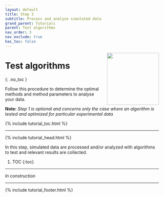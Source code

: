 ```yaml
---
layout: default
title: Step 3
subtitle: Process and analyze simulated data
grand_parent: Tutorials
parent: Test algorithms
nav_order: 3
nav_exclude: true
has_toc: false
---
```


<img src="../../assets/images/logos/logo-tutorials_400px.png" width="170" style="float:right; margin-left: 15px;"/>

# Test algorithms
{: .no_toc }

Follow this procedure to determine the optimal methods and method parameters to analyse your data.

**Note:** *Step 1 is optional and concerns only the case where an algorithm is tested and optimized for particular experimental data*

{% include tutorial_toc.html %}


---

{% include tutorial_head.html %}

In this step, simulated data are processed and/or analyzed with algorithms to test and relevant results are collected.

1. TOC
{:toc}

---

*In construction*

---

{% include tutorial_footer.html %}
